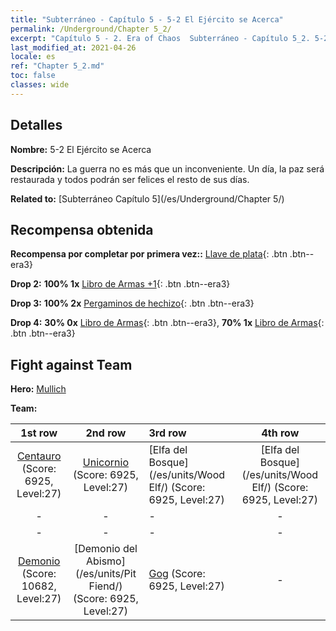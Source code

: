 ```yaml
---
title: "Subterráneo - Capítulo 5 - 5-2 El Ejército se Acerca"
permalink: /Underground/Chapter 5_2/
excerpt: "Capítulo 5 - 2. Era of Chaos  Subterráneo - Capítulo 5_2. 5-2 El Ejército se Acerca"
last_modified_at: 2021-04-26
locale: es
ref: "Chapter 5_2.md"
toc: false
classes: wide
---
```


## Detalles

 **Nombre:** 5-2 El Ejército se Acerca

 **Descripción:** La guerra no es más que un inconveniente. Un día, la paz será restaurada y todos podrán ser felices el resto de sus días.

 **Related to:** [Subterráneo Capítulo 5](/es/Underground/Chapter 5/)

## Recompensa obtenida

 **Recompensa por completar por primera vez::** [Llave de plata](/ItemsES/con_693/){: .btn .btn--era3}

 **Drop 2:** **100% 1x** [Libro de Armas +1](/ItemsES/mat_25/){: .btn .btn--era3}

 **Drop 3:** **100% 2x** [Pergaminos de hechizo](/ItemsES/con_694/){: .btn .btn--era3}

 **Drop 4:** **30% 0x** [Libro de Armas](/ItemsES/mat_18/){: .btn .btn--era3}, **70% 1x** [Libro de Armas](/ItemsES/mat_18/){: .btn .btn--era3}


## Fight against Team
 **Hero:** [Mullich](/es/heroes/Mullich/)

 **Team:**


  | 1st row | 2nd row | 3rd row | 4th row |
  |:----:|:----:|:----|:----:|
  | [Centauro](/es/units/Centaur/) (Score: 6925, Level:27)  | [Unicornio](/es/units/Unicorn/) (Score: 6925, Level:27)  | [Elfa del Bosque](/es/units/Wood Elf/) (Score: 6925, Level:27)  | [Elfa del Bosque](/es/units/Wood Elf/) (Score: 6925, Level:27)  |
  | - | - | - | - |
  | - | - | - | - |
  | [Demonio](/es/units/Demon/) (Score: 10682, Level:27)  | [Demonio del Abismo](/es/units/Pit Fiend/) (Score: 6925, Level:27)  | [Gog](/es/units/Gog/) (Score: 6925, Level:27)  | - |


